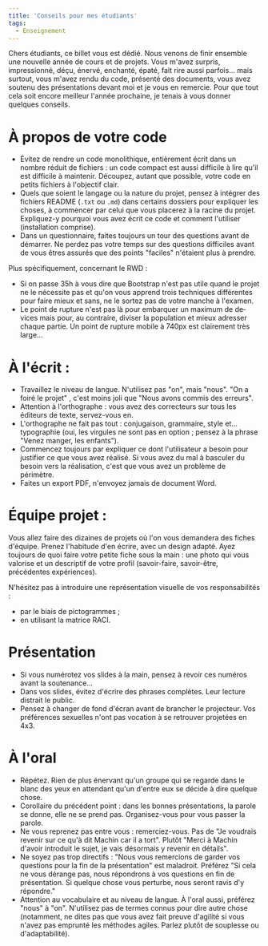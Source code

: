```yaml
---
title: 'Conseils pour mes étudiants'
tags:
  - Enseignement
---
```


Chers étudiants, ce billet vous est dédié. Nous venons de finir ensemble une
nouvelle année de cours et de projets. Vous m'avez surpris, impressionné, déçu,
énervé, enchanté, épaté, fait rire aussi parfois… mais surtout, vous m'avez
rendu du code, présenté des documents, vous avez soutenu des présentations
devant moi et je vous en remercie. Pour que tout cela soit encore meilleur
l'année prochaine, je tenais à vous donner quelques conseils.

# À propos de votre code

- Évitez de rendre un code monolithique, entièrement écrit dans un nombre réduit
  de fichiers : un code compact est aussi difficile à lire qu'il est difficile à
  maintenir. Découpez, autant que possible, votre code en petits fichiers à
  l'objectif clair.
- Quels que soient le langage ou la nature du projet, pensez à intégrer des
  fichiers README (`.txt` ou `.md`) dans certains dossiers pour expliquer les
  choses, à commencer par celui que vous placerez à la racine du projet.
  Expliquez-y pourquoi vous avez écrit ce code et comment l'utiliser
  (installation comprise).
- Dans un questionnaire, faites toujours un tour des questions avant de
  démarrer. Ne perdez pas votre temps sur des questions difficiles avant de vous
  êtres assurés que des points "faciles" n'étaient plus à prendre.

Plus spécifiquement, concernant le RWD :

- Si on passe 35h à vous dire que Bootstrap n'est pas utile quand le projet ne
  le nécessite pas et qu'on vous apprend trois techniques différentes pour faire
  mieux et sans, ne le sortez pas de votre manche à l'examen.
- Le point de rupture n'est pas là pour embarquer un maximum de
  <span lang="en">devices</span> mais pour, au contraire, diviser la population
  et mieux adresser chaque partie. Un point de rupture mobile à 740px est
  clairement très large…

# À l'écrit :

- Travaillez le niveau de langue. N'utilisez pas "on", mais "nous". "On a foiré
  le projet" , c'est moins joli que "Nous avons commis des erreurs".
- Attention à l'orthographe : vous avez des correcteurs sur tous les éditeurs de
  texte, servez-vous en.
- L'orthographe ne fait pas tout : conjugaison, grammaire, style et… typographie
  (oui, les virgules ne sont pas en option ; pensez à la phrase "Venez manger,
  les enfants").
- Commencez toujours par expliquer ce dont l'utilisateur a besoin pour justifier
  ce que vous avez réalisé. Si vous avez du mal à basculer du besoin vers la
  réalisation, c'est que vous avez un problème de périmètre.
- Faites un export PDF, n'envoyez jamais de document Word.

# Équipe projet :

Vous allez faire des dizaines de projets où l'on vous demandera des fiches
d'équipe. Prenez l'habitude d'en écrire, avec un design adapté. Ayez toujours de
quoi faire votre petite fiche sous la main : une photo qui vous valorise et un
descriptif de votre profil (savoir-faire, savoir-être, précédentes expériences).

N'hésitez pas à introduire une représentation visuelle de vos responsabilités :

- par le biais de pictogrammes ;
- en utilisant la matrice RACI.

# Présentation

- Si vous numérotez vos <span lang="en">slides</span> à la main, pensez à revoir
  ces numéros avant la soutenance…
- Dans vos <span lang="en">slides</span>, évitez d'écrire des phrases complètes.
  Leur lecture distrait le public.
- Pensez à changer de fond d'écran avant de brancher le projecteur. Vos
  préférences sexuelles n'ont pas vocation à se retrouver projetées en 4x3.

# À l'oral

- Répétez. Rien de plus énervant qu'un groupe qui se regarde dans le blanc des
  yeux en attendant qu'un d'entre eux se décide à dire quelque chose.
- Corollaire du précédent point : dans les bonnes présentations, la parole se
  donne, elle ne se prend pas. Organisez-vous pour vous passer la parole.
- Ne vous reprenez pas entre vous : remerciez-vous. Pas de "Je voudrais revenir
  sur ce qu'à dit Machin car il a tort". Plutôt "Merci à Machin d'avoir
  introduit le sujet, je vais désormais y revenir en détails".
- Ne soyez pas trop directifs : "Nous vous remercions de garder vos questions
  pour la fin de la présentation" est maladroit. Préférez "Si cela ne vous
  dérange pas, nous répondrons à vos questions en fin de présentation. Si
  quelque chose vous perturbe, nous seront ravis d'y répondre."
- Attention au vocabulaire et au niveau de langue. À l'oral aussi, préférez
  "nous" à "on". N'utilisez pas de termes connus pour dire autre chose
  (notamment, ne dites pas que vous avez fait preuve d'agilité si vous n'avez
  pas emprunté les méthodes agiles. Parlez plutôt de souplesse ou
  d'adaptabilité).
